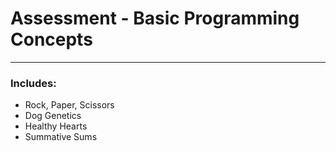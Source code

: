 # Assessment - Basic Programming Concepts

---

### Includes:
- Rock, Paper, Scissors
- Dog Genetics
- Healthy Hearts
- Summative Sums